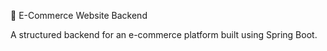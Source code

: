 🛒 E-Commerce Website Backend

A structured backend for an e-commerce platform built using Spring Boot.

